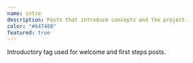 ```yaml
---
name: intro
description: Posts that introduce concepts and the project.
color: "#64748B"
featured: true
---
```


Introductory tag used for welcome and first steps posts.

